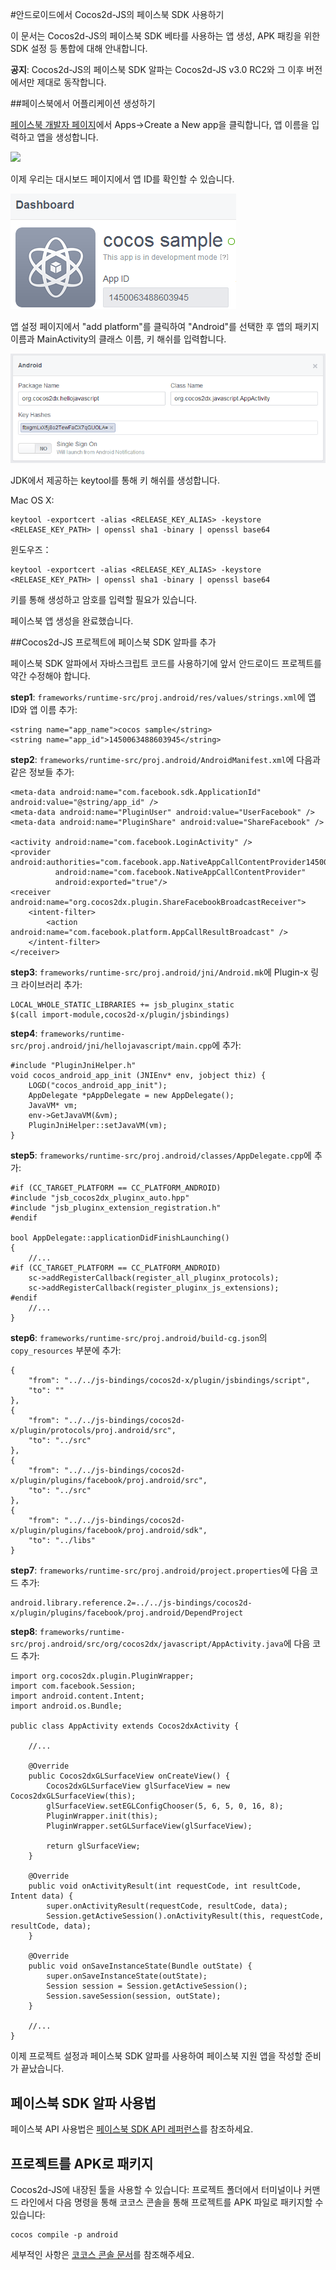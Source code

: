 #안드로이드에서 Cocos2d-JS의 페이스북 SDK 사용하기

이 문서는 Cocos2d-JS의 페이스북 SDK 베타를 사용하는 앱 생성, APK 패킹을 위한 SDK 설정 등 통합에 대해 안내합니다. 

**공지**: Cocos2d-JS의 페이스북 SDK 알파는 Cocos2d-JS v3.0 RC2와 그 이후 버전에서만 제대로 동작합니다. 

##페이스북에서 어플리케이션 생성하기

[페이스북 개발자 페이지](https://developers.facebook.com/)에서 Apps->Create a New app을 클릭합니다, 앱 이름을 입력하고 앱을 생성합니다.

![](./1_en.png)

이제 우리는 대시보드 페이지에서 앱 ID를 확인할 수 있습니다.

![](./2.PNG)

앱 설정 페이지에서 "add platform"를 클릭하여 "Android"를 선택한 후 앱의 패키지 이름과 MainActivity의 클래스 이름, 키 해쉬를 입력합니다. 

![](./3.PNG)

JDK에서 제공하는 keytool를 통해 키 해쉬를 생성합니다.

Mac OS X:
```
keytool -exportcert -alias <RELEASE_KEY_ALIAS> -keystore <RELEASE_KEY_PATH> | openssl sha1 -binary | openssl base64
```

윈도우즈：
```
keytool -exportcert -alias <RELEASE_KEY_ALIAS> -keystore <RELEASE_KEY_PATH> | openssl sha1 -binary | openssl base64
```

키를 통해 생성하고 암호를 입력할 필요가 있습니다.

페이스북 앱 생성을 완료했습니다.

##Cocos2d-JS 프로젝트에 페이스북 SDK 알파를 추가

페이스북 SDK 알파에서 자바스크립트 코드를 사용하기에 앞서 안드로이드 프로젝트를 약간 수정해야 합니다.

**step1**: `frameworks/runtime-src/proj.android/res/values/strings.xml`에 앱 ID와 앱 이름 추가:

```
<string name="app_name">cocos sample</string>
<string name="app_id">1450063488603945</string>
```

**step2**: `frameworks/runtime-src/proj.android/AndroidManifest.xml`에 다음과 같은 정보들 추가:

```
<meta-data android:name="com.facebook.sdk.ApplicationId" android:value="@string/app_id" />
<meta-data android:name="PluginUser" android:value="UserFacebook" />
<meta-data android:name="PluginShare" android:value="ShareFacebook" />

<activity android:name="com.facebook.LoginActivity" />
<provider android:authorities="com.facebook.app.NativeAppCallContentProvider1450063488603945"
          android:name="com.facebook.NativeAppCallContentProvider"
          android:exported="true"/>
<receiver android:name="org.cocos2dx.plugin.ShareFacebookBroadcastReceiver">
    <intent-filter>
        <action android:name="com.facebook.platform.AppCallResultBroadcast" />
    </intent-filter>
</receiver>
```

**step3**: `frameworks/runtime-src/proj.android/jni/Android.mk`에 Plugin-x 링크 라이브러리 추가:

```
LOCAL_WHOLE_STATIC_LIBRARIES += jsb_pluginx_static
$(call import-module,cocos2d-x/plugin/jsbindings)
```

**step4**: `frameworks/runtime-src/proj.android/jni/hellojavascript/main.cpp`에 추가:

```
#include "PluginJniHelper.h"
void cocos_android_app_init (JNIEnv* env, jobject thiz) {
    LOGD("cocos_android_app_init");
    AppDelegate *pAppDelegate = new AppDelegate();
    JavaVM* vm;
    env->GetJavaVM(&vm);
    PluginJniHelper::setJavaVM(vm);
}
```

**step5**: `frameworks/runtime-src/proj.android/classes/AppDelegate.cpp`에 추가:

```
#if (CC_TARGET_PLATFORM == CC_PLATFORM_ANDROID)
#include "jsb_cocos2dx_pluginx_auto.hpp"
#include "jsb_pluginx_extension_registration.h"
#endif

bool AppDelegate::applicationDidFinishLaunching()
{
	//...
#if (CC_TARGET_PLATFORM == CC_PLATFORM_ANDROID)
    sc->addRegisterCallback(register_all_pluginx_protocols);
    sc->addRegisterCallback(register_pluginx_js_extensions);
#endif
	//...
}
```

**step6**: `frameworks/runtime-src/proj.android/build-cg.json`의 `copy_resources` 부분에 추가:

```
{
    "from": "../../js-bindings/cocos2d-x/plugin/jsbindings/script", 
    "to": ""
},
{
    "from": "../../js-bindings/cocos2d-x/plugin/protocols/proj.android/src", 
    "to": "../src"
},
{
    "from": "../../js-bindings/cocos2d-x/plugin/plugins/facebook/proj.android/src", 
    "to": "../src"
}, 
{
    "from": "../../js-bindings/cocos2d-x/plugin/plugins/facebook/proj.android/sdk", 
    "to": "../libs"
}
```

**step7**: `frameworks/runtime-src/proj.android/project.properties`에 다음 코드 추가:

```
android.library.reference.2=../../js-bindings/cocos2d-x/plugin/plugins/facebook/proj.android/DependProject
```

**step8**: `frameworks/runtime-src/proj.android/src/org/cocos2dx/javascript/AppActivity.java`에 다음 코드 추가:

```
import org.cocos2dx.plugin.PluginWrapper;
import com.facebook.Session;
import android.content.Intent;
import android.os.Bundle;

public class AppActivity extends Cocos2dxActivity {

	//...

	@Override
	public Cocos2dxGLSurfaceView onCreateView() {
        Cocos2dxGLSurfaceView glSurfaceView = new Cocos2dxGLSurfaceView(this);
        glSurfaceView.setEGLConfigChooser(5, 6, 5, 0, 16, 8);
        PluginWrapper.init(this);
        PluginWrapper.setGLSurfaceView(glSurfaceView);

        return glSurfaceView;
    }
	
	@Override
	public void onActivityResult(int requestCode, int resultCode, Intent data) {
	    super.onActivityResult(requestCode, resultCode, data);
	    Session.getActiveSession().onActivityResult(this, requestCode, resultCode, data);
	}
	
	@Override
	public void onSaveInstanceState(Bundle outState) {
	    super.onSaveInstanceState(outState);
	    Session session = Session.getActiveSession();
	    Session.saveSession(session, outState);
	}

	//...
}
```

이제 프로젝트 설정과 페이스북 SDK 알파를 사용하여 페이스북 지원 앱을 작성할 준비가 끝났습니다.

## 페이스북 SDK 알파 사용법

페이스북 API 사용법은 [페이스북 SDK API 레퍼런스](../api-reference/ko.md)를 참조하세요.

## 프로젝트를 APK로 패키지

Cocos2d-JS에 내장된 툴을 사용할 수 있습니다: 프로젝트 폴더에서 터미널이나 커맨드 라인에서 다음 명령을 통해 코코스 콘솔을 통해 프로젝트를 APK 파일로 패키지할 수 있습니다:

```
cocos compile -p android
```

세부적인 사항은 [코코스 콘솔 문서](http://www.cocos2d-x.org/docs/manual/framework/html5/v2/cocos-console/ko)를 참조해주세요.
